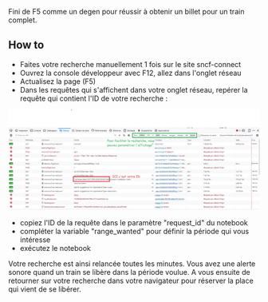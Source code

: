 Fini de F5 comme un degen pour réussir à obtenir un billet pour un train complet.

## How to

* Faites votre recherche manuellement 1 fois sur le site sncf-connect
* Ouvrez la console développeur avec F12, allez dans l'onglet réseau
* Actualisez la page (F5)
* Dans les requêtes qui s'affichent dans votre onglet réseau, repérer la requête qui contient l'ID de votre recherche :

![](image.jpg)

* copiez l'ID de la requête dans le paramètre "request_id" du notebook
* compléter la variable "range_wanted" pour définir la période qui vous intéresse
* exécutez le notebook

Votre recherche est ainsi relancée toutes les minutes. Vous avez une alerte sonore quand un train se libère dans la période voulue. A vous ensuite de retourner sur votre recherche dans votre navigateur pour réserver la place qui vient de se libérer.
